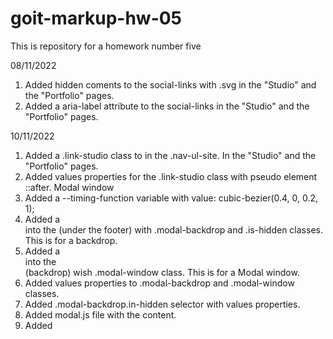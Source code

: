 # goit-markup-hw-05

This is repository for a homework number five

08/11/2022

1. Added hidden coments to the social-links with .svg in the "Studio" and the "Portfolio" pages.
2. Added a aria-label attribute to the social-links in the "Studio" and the "Portfolio" pages.

10/11/2022

1. Added a .link-studio class to <a> in the .nav-ul-site. In the "Studio" and the "Portfolio" pages.
2. Added values properties for the .link-studio class with pseudo element ::after.
   Modal window
3. Added a --timing-function variable with value: cubic-bezier(0.4, 0, 0.2, 1);
4. Added a <div> into the <body> (under the footer) with .modal-backdrop and .is-hidden classes. This is for a backdrop.
5. Added a <div> into the <div> (backdrop) wish .modal-window class. This is for a Modal window.
6. Added values properties to .modal-backdrop and .modal-window classes.
7. Added .modal-backdrop.in-hidden selector with values properties.
8. Added modal.js file with the content.
9. Added <script> to <body> in bottom.

11/11/2022

1. Added .container-portfolio .link selector with values properties.
2. Fixed .container-portfolio .link selector with :hover pseudoclass.
3. Added a .icon-close class.
4. Added transition to:

1) .nav-ul-site .link;
2) .header-contacts .link;
3) .hero-button;
4) .container-team-div .link;
5) .icon-social;
6) .regular-customers .item;
7) .icon-logo-company;
8) .address-footer a;
9) .join-list a;
10) .filter-button;
11) .container-portfolio .link;
12) .icon-close.

12/11/2022

1. Placed <img> of "Portfolio contents" block into a <div> with a .project-thumb class.
2. Added values properties to the .project-thumb class.
3. Added .project-thumb::before pseudo-class with values properties.
4. Added .container-portfolio .link:hover .project-thumb::before pseudo-class with values properties.
5. Added <p> into <div> with a .project-thumb class.
